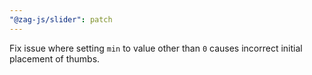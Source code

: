 ```yaml
---
"@zag-js/slider": patch
---
```


Fix issue where setting `min` to value other than `0` causes incorrect initial placement of thumbs.
